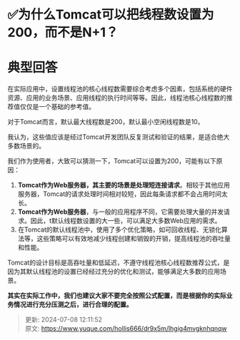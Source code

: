 # ✅为什么Tomcat可以把线程数设置为200，而不是N+1？

# 典型回答


在实际应用中，设置线程池的核心线程数需要综合考虑多个因素，包括系统的硬件资源、应用的业务场景、应用线程的执行时间等等。因此，线程池核心线程数的推荐值仅仅是一个基础的参考值。



对于Tomcat而言，默认最大线程数是200，默认最小空闲线程数是10。



我认为，这些值应该是经过Tomcat开发团队反复测试和验证的结果，是适合绝大多数场景的。



我们作为使用者，大致可以猜测一下，Tomcat可以设置为200，可能有以下原因：



1. **Tomcat作为Web服务器，其主要的场景是处理短连接请求**。相较于其他应用服务器，Tomcat的请求处理时间相对较短，因此每条请求都不会占用时间太长。
2. **Tomcat作为Web服务器**，与一般的应用程序不同，它需要处理大量的并发请求。因此，t默认线程数设置的大一些，可以满足大多数Web应用的需求。
3. 在Tomcat的默认线程池中，使用了多个优化策略，如可回收线程、无锁化算法等，这些策略可以有效地减少线程创建和销毁的开销，提高线程池的吞吐量和性能。



Tomcat的设计目标是高吞吐量和低延迟，不遵守线程池核心线程数推荐公式，是因为其默认线程池的设置已经经过充分的优化和测试，能够满足大多数的应用场景。



**其实在实际工作中，我们也建议大家不要完全按照公式配置，而是根据你的实际业务情况进行充分压测之后，进行合理的配置。**



> 更新: 2024-07-08 12:11:52  
> 原文: <https://www.yuque.com/hollis666/dr9x5m/lhgig4mvgknhqnqw>